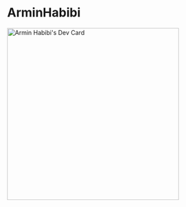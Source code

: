 <h1>ArminHabibi</h1>

<a href="https://app.daily.dev/devwitharmin"><img src="https://api.daily.dev/devcards/eddc7321d0114fbaa0ccdc4311e16378.png?r=aw8" width="400" alt="Armin Habibi's Dev Card"/></a>

